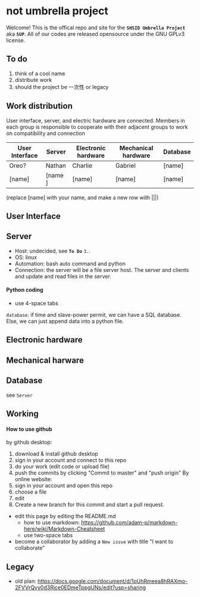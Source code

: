 # not umbrella project

Welcome! This is the offical repo and site for the **`SHSID Umbrella Project`** aka **`SUP`**. All of our codes are released opensource under the GNU GPLv3 license.  

## To do
1. think of a cool name
2. distribute work
3. should the project be 一次性 or legacy

## Work distribution
User interface, server, and electric hardware are connected. Members in each group is responsible to cooperate with their adjacent groups to work on compatibility and connection

User Interface | Server | Electronic hardware | Mechanical hardware | Database
--- | --- | --- | --- | ---
Oreo? | Nathan | Charlie | Gabriel | [name]
[name] | [name ]| [name] | [name] | [name]

(replace [name] with your name, and make a new row with |||)

## User Interface

## Server 
- Host: undecided, see **`To Do`** `3.`.
- OS: linux
- Automation: bash auto command and python
- Connection: the server will be a file server host. The server and clients and update and read files in the server.
#### Python coding
- use 4-space tabs

`database`: if time and slave-power permit, we can have a SQL database. Else, we can just append data into a python file.

## Electronic hardware
## Mechanical harware
## Database
see `Server`

## Working

#### How to use github
by github desktop:
1. download & install github desktop 
2. sign in your account and connect to this repo
3. do your work (edit code or upload file)
4. push the commits by clicking "Commit to master" and "push origin"
By online website:
1. sign in your account and open this repo
2. choose a file
3. edit
4. Create a new branch for this commit and start a pull request. 

- edit this page by editing the README.md
  - how to use markdown: https://github.com/adam-p/markdown-here/wiki/Markdown-Cheatsheet
  - use two-space tabs
- become a collaborator by adding a `New issue` with title "I want to collaborate" 

## Legacy
- old plan: https://docs.google.com/document/d/1oUhRmeea8hRAXmo-2FVVrQvy0d3Rjce0EDmeTppgUNs/edit?usp=sharing
